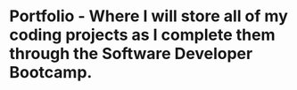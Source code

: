 # Portfolio - Where I will store all of my coding projects as I complete them through the Software Developer Bootcamp.
